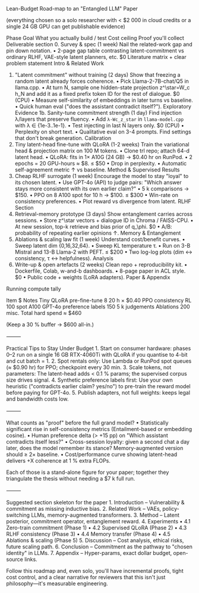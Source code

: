 Lean-Budget Road-map to an "Entangled LLM" Paper

(everything chosen so a solo researcher with < $2 000 in cloud credits or a single 24 GB GPU can get publishable evidence)

Phase	Goal	What you actually build / test	Cost ceiling	Proof you'll collect	Deliverable section
0. Survey & spec (1 week)	Nail the related-work gap and pin down notation.	• 2-page gap table contrasting latent-commitment vs ordinary RLHF, VAE-style latent planners, etc.	$0	Literature matrix + clear problem statement	Intro & Related Work
1. "Latent commitment" without training (2 days)	Show that freezing a random latent already forces coherence.	• Pick Llama-2-7B-chat/Q5 in llama.cpp.  • At turn N, sample one hidden-state projection z^\star=W_c h_N and add it as a fixed prefix token ID for the rest of dialogue.	$0 (CPU)	• Measure self-similarity of embeddings in later turns vs baseline.  • Quick human eval ("does the assistant contradict itself?").	Exploratory Evidence
1b. Sanity-tune commitment strength (1 day)	Find injection λ/layers that preserve fluency.	• Add `λ·Wc_z_star` in `llama-model.cpp` with λ ∈ {1e-3..1e-1}. • Test injecting in last N layers only. 	$0 (CPU)	• Perplexity on short text. • Qualitative eval on 3-4 prompts. Find settings that don't break generation.	Calibration
2. Tiny latent-head fine-tune with QLoRA (1-2 weeks)	Train the variational head & projection matrix on 100 M tokens.	• Clone trl repo; attach 64-d latent head.  • QLoRA: fits in 1× A10G (24 GB) → $0.40 hr on RunPod.  • 2 epochs = 20 GPU-hours ≈ $8.	≤ $50	• Drop in perplexity.  • Automatic self-agreement metric ↑ vs baseline.	Method & Supervised Results
3. Cheap RLHF surrogate (1 week)	Encourage the model to stay "loyal" to its chosen latent.	• Use GPT-4o (API) to judge pairs: "Which answer stays more consistent with its own earlier claim?"  • 5 k comparisons → $150.  • PPO on 8 A100 spot for 10 h → $100.	≤ $300	• Win-rate on consistency preferences.  • Plot reward vs divergence from latent.	RLHF Section
4. Retrieval-memory prototype (3 days)	Show entanglement carries across sessions.	• Store z^\star vectors + dialogue ID in Chroma / FAISS-CPU.  • At new session, top-k retrieve and bias prior of q_\phi.	$0	• A/B: probability of repeating earlier opinions ↑.	Memory & Entanglement
5. Ablations & scaling law fit (1 week)	Understand cost/benefit curves.	• Sweep latent dim {0,16,32,64}.  • Sweep KL temperature τ.  • Run on 3-B Mistral and 13-B Llama-2 with PEFT.	≤ $200	• Two log-log plots (dim ↔ consistency, τ ↔ helpfulness).	Analysis
6. Write-up & open artefacts (2 weeks)	Clean repo + reproducibility kit.	• Dockerfile, Colab, w-and-b dashboards.  • 8-page paper in ACL style.	$0	• Public code + weights (LoRA adapters).	Paper & Appendix

Running compute tally

Item	$	Notes
Tiny QLoRA pre-fine-tune	8	20 h × $0.40
PPO consistency RL	100	spot A100
GPT-4o preference labels	150	5 k judgements
Ablations	200	misc.
Total hard spend	≈ $460	

(Keep a 30 % buffer → $600 all-in.)

⸻

Practical Tips to Stay Under Budget
	1.	Start on consumer hardware: phases 0–2 run on a single 16 GB RTX-4060Ti with QLoRA if you quantise to 4-bit and cut batch = 1.
	2.	Spot rentals only: Use Lambda or RunPod spot queues (≈ $0.90 hr) for PPO; checkpoint every 30 min.
	3.	Scale tokens, not parameters: The latent-head adds < 0.1 % params; the supervised corpus size drives signal.
	4.	Synthetic preference labels first: Use your own heuristic ("contradicts earlier claim? yes/no") to pre-train the reward model before paying for GPT-4o.
	5.	Publish adapters, not full weights: keeps legal and bandwidth costs low.

⸻

What counts as "proof" before the full grand model?
	•	Statistically significant rise in self-consistency metrics (Entailment-based or embedding cosine).
	•	Human preference delta (> +15 pp) on "Which assistant contradicts itself less?"
	•	Cross-session loyalty: given a second chat a day later, does the model remember its stance?  Memory-augmented version should ≥ 2× baseline.
	•	Cost/performance curve showing latent-head delivers +X coherence at 1 % extra FLOPs.

Each of those is a stand-alone figure for your paper; together they triangulate the thesis without needing a $7 k full run.

⸻

Suggested section skeleton for the paper
	1.	Introduction – Vulnerability & commitment as missing inductive bias.
	2.	Related Work – VAEs, policy-switching LLMs, memory-augmented transformers.
	3.	Method – Latent posterior, commitment operator, entanglement reward.
	4.	Experiments
	•	4.1 Zero-train commitment (Phase 1)
	•	4.2 Supervised QLoRA (Phase 2)
	•	4.3 RLHF consistency (Phase 3)
	•	4.4 Memory transfer (Phase 4)
	•	4.5 Ablations & scaling (Phase 5)
	5.	Discussion – Cost analysis, ethical risks, future scaling path.
	6.	Conclusion – Commitment as the pathway to "chosen identity" in LLMs.
	7.	Appendix – Hyper-params, exact dollar budget, open-source links.

Follow this roadmap and, even solo, you'll have incremental proofs, tight cost control, and a clear narrative for reviewers that this isn't just philosophy—it's measurable engineering.